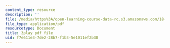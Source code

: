 ```yaml
---
content_type: resource
description: ''
file: /media/https%3A/open-learning-course-data-rc.s3.amazonaws.com/18-01sc-single-variable-calculus-fall-2010/f7e611e37de228b7f1b35e1011ef2b38_aeXp1zC6Hls.pdf
file_type: application/pdf
resourcetype: Document
title: 3play pdf file
uid: f7e611e3-7de2-28b7-f1b3-5e1011ef2b38
---
```

